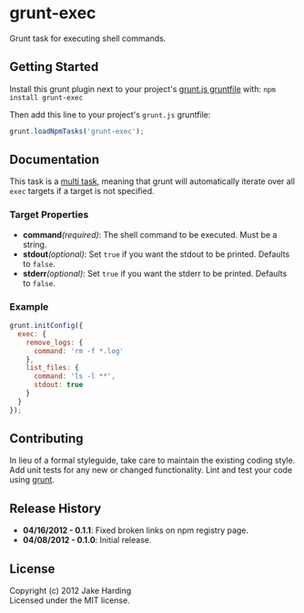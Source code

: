 # grunt-exec

Grunt task for executing shell commands.

## Getting Started
Install this grunt plugin next to your project's [grunt.js gruntfile][getting_started] with: `npm install grunt-exec`

Then add this line to your project's `grunt.js` gruntfile:

```javascript
grunt.loadNpmTasks('grunt-exec');
```

[grunt]: https://github.com/cowboy/grunt
[getting_started]: https://github.com/cowboy/grunt/blob/master/docs/getting_started.md

## Documentation
This task is a [multi task][types_of_tasks], meaning that grunt will automatically iterate over all `exec` targets if a target is not specified.

[types_of_tasks]: https://github.com/cowboy/grunt/blob/master/docs/types_of_tasks.md

### Target Properties
*   __command__*(required)*: The shell command to be executed. Must be a string.
*   __stdout__*(optional)*: Set `true` if you want the stdout to be printed. Defaults to `false`.
*   __stderr__*(optional)*: Set `true` if you want the stderr to be printed. Defaults to `false`.

### Example

```javascript
grunt.initConfig({
  exec: {
    remove_logs: {
      command: 'rm -f *.log'
    },
    list_files: {
      command: 'ls -l **',
      stdout: true
    }
  }
});
```

## Contributing
In lieu of a formal styleguide, take care to maintain the existing coding style. Add unit tests for any new or changed functionality. Lint and test your code using [grunt][grunt].

## Release History
*   __04/16/2012 - 0.1.1__: Fixed broken links on npm registry page.
*   __04/08/2012 - 0.1.0__: Initial release.

## License
Copyright (c) 2012 Jake Harding  
Licensed under the MIT license.
